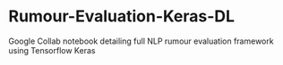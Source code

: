 # Rumour-Evaluation-Keras-DL
Google Collab notebook detailing full NLP rumour evaluation framework using Tensorflow Keras
